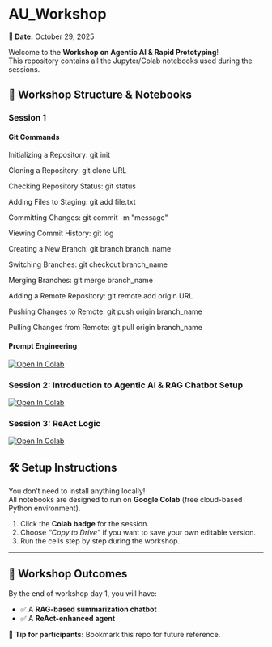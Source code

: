 # AU_Workshop 


**📅 Date:** October 29, 2025  

Welcome to the **Workshop on Agentic AI & Rapid Prototyping**!  
This repository contains all the Jupyter/Colab notebooks used during the sessions.  

## 📂 Workshop Structure & Notebooks  

### Session 1

#### Git Commands

Initializing a Repository: 			  git init

Cloning a Repository: 			      git clone URL

Checking Repository Status: 		  git status

Adding Files to Staging: 			    git add file.txt

Committing Changes: 			        git commit -m "message"

Viewing Commit History: 			    git log

Creating a New Branch: 			      git branch branch_name

Switching Branches: 			        git checkout branch_name

Merging Branches: 				        git merge branch_name

Adding a Remote Repository: 		  git remote add origin URL

Pushing Changes to Remote:   		  git push origin branch_name

Pulling Changes from Remote:   		git pull origin branch_name

#### Prompt Engineering  

[![Open In Colab](https://colab.research.google.com/assets/colab-badge.svg)](https://colab.research.google.com/drive/1PJJDSMTl-y3fcE_u2uIMWlOBA8S-WSYn)

### Session 2: Introduction to Agentic AI & RAG Chatbot Setup  
[![Open In Colab](https://colab.research.google.com/assets/colab-badge.svg)](https://colab.research.google.com/drive/1kN4cRZlPxOUKTKkxwkAZXOQsVJS58BfR) 

### Session 3: ReAct Logic
[![Open In Colab](https://colab.research.google.com/assets/colab-badge.svg)](https://colab.research.google.com/drive/1N6CJoin66O4uikU_iL79F4iBS_jK6-4F)
## 🛠 Setup Instructions  

You don’t need to install anything locally!  
All notebooks are designed to run on **Google Colab** (free cloud-based Python environment).  

1. Click the **Colab badge** for the session.  
2. Choose *“Copy to Drive”* if you want to save your own editable version.  
3. Run the cells step by step during the workshop.  

---

## 🎯 Workshop Outcomes  

By the end of workshop day 1, you will have:  

- ✅ A **RAG-based summarization chatbot**   
- ✅ A **ReAct-enhanced agent**  


📌 **Tip for participants:** Bookmark this repo for future reference.  

